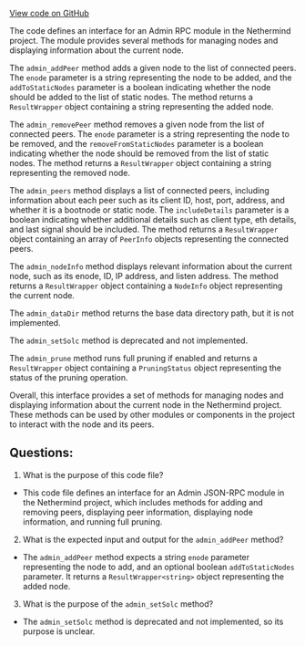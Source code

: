 [View code on GitHub](https://github.com/NethermindEth/nethermind/src/Nethermind/Nethermind.JsonRpc/Modules/Admin/IAdminRpcModule.cs)

The code defines an interface for an Admin RPC module in the Nethermind project. The module provides several methods for managing nodes and displaying information about the current node.

The `admin_addPeer` method adds a given node to the list of connected peers. The `enode` parameter is a string representing the node to be added, and the `addToStaticNodes` parameter is a boolean indicating whether the node should be added to the list of static nodes. The method returns a `ResultWrapper` object containing a string representing the added node.

The `admin_removePeer` method removes a given node from the list of connected peers. The `enode` parameter is a string representing the node to be removed, and the `removeFromStaticNodes` parameter is a boolean indicating whether the node should be removed from the list of static nodes. The method returns a `ResultWrapper` object containing a string representing the removed node.

The `admin_peers` method displays a list of connected peers, including information about each peer such as its client ID, host, port, address, and whether it is a bootnode or static node. The `includeDetails` parameter is a boolean indicating whether additional details such as client type, eth details, and last signal should be included. The method returns a `ResultWrapper` object containing an array of `PeerInfo` objects representing the connected peers.

The `admin_nodeInfo` method displays relevant information about the current node, such as its enode, ID, IP address, and listen address. The method returns a `ResultWrapper` object containing a `NodeInfo` object representing the current node.

The `admin_dataDir` method returns the base data directory path, but it is not implemented.

The `admin_setSolc` method is deprecated and not implemented.

The `admin_prune` method runs full pruning if enabled and returns a `ResultWrapper` object containing a `PruningStatus` object representing the status of the pruning operation.

Overall, this interface provides a set of methods for managing nodes and displaying information about the current node in the Nethermind project. These methods can be used by other modules or components in the project to interact with the node and its peers.
## Questions: 
 1. What is the purpose of this code file?
- This code file defines an interface for an Admin JSON-RPC module in the Nethermind project, which includes methods for adding and removing peers, displaying peer information, displaying node information, and running full pruning.

2. What is the expected input and output for the `admin_addPeer` method?
- The `admin_addPeer` method expects a string `enode` parameter representing the node to add, and an optional boolean `addToStaticNodes` parameter. It returns a `ResultWrapper<string>` object representing the added node.

3. What is the purpose of the `admin_setSolc` method?
- The `admin_setSolc` method is deprecated and not implemented, so its purpose is unclear.